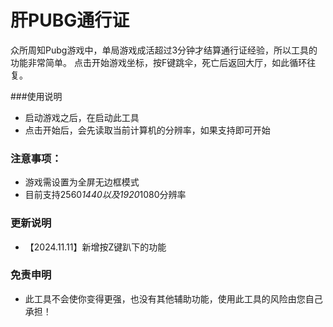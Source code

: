 # 肝PUBG通行证
众所周知Pubg游戏中，单局游戏成活超过3分钟才结算通行证经验，所以工具的功能非常简单。
点击开始游戏坐标，按F键跳伞，死亡后返回大厅，如此循环往复。

###使用说明
- 启动游戏之后，在启动此工具
- 点击开始后，会先读取当前计算机的分辨率，如果支持即可开始

### 注意事项：
- 游戏需设置为全屏无边框模式
- 目前支持2560*1440以及1920*1080分辨率

### 更新说明
- 【2024.11.11】新增按Z键趴下的功能

### 免责申明
- 此工具不会使你变得更强，也没有其他辅助功能，使用此工具的风险由您自己承担！